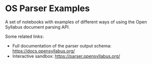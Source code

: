 
# OS Parser Examples

A set of notebooks with examples of different ways of using the Open Syllabus document parsing API.

Some related links:
- Full documentation of the parser output schema: https://docs.opensyllabus.org/
- Interactive sandbox: https://parser.opensyllabus.org/